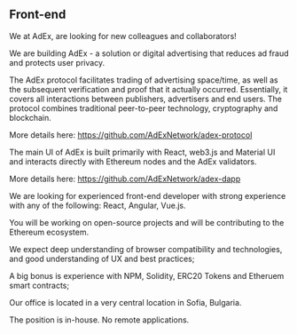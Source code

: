 ## Front-end

We at AdEx, are looking for new colleagues and collaborators!

We are building AdEx - a solution or digital advertising that reduces ad fraud and protects user privacy.

The AdEx protocol facilitates trading of advertising space/time, as well as the subsequent verification and proof that it actually occurred. Essentially, it covers all interactions between publishers, advertisers and end users. The protocol combines traditional peer-to-peer technology, cryptography and blockchain.

More details here: https://github.com/AdExNetwork/adex-protocol

The main UI of AdEx is built primarily with React, web3.js and Material UI and interacts directly with Ethereum nodes and the AdEx validators.

More details here: https://github.com/AdExNetwork/adex-dapp

We are looking for experienced front-end developer with strong experience with any of the following: React, Angular, Vue.js.

You will be working on open-source projects and will be contributing to the Ethereum ecosystem.

We expect deep understanding of browser compatibility and technologies, and good understanding of UX and best practices;

A big bonus is experience with NPM, Solidity, ERC20 Tokens and Etheruem smart contracts;

Our office is located in a very central location in Sofia, Bulgaria.

The position is in-house. No remote applications.
